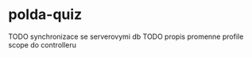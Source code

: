 # polda-quiz
TODO synchronizace se serverovymi db
TODO propis promenne profile scope do controlleru
